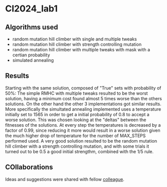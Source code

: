 # CI2024_lab1

## Algorithms used
- random mutation hill climber with single and multiple tweaks
- random mutation hill climber with strength controlling mutation
- random mutation hill climber with multiple tweaks with mask with a certian probability
- simulated annealing

## Results
Starting with the same solution, composed of "True" sets with probability of 50%:
The simple RMHC with multiple tweaks resulted to be the worst solution, having a minimum cost found almost 5 times worse than the others solutions.
On the other hand the other 3 implementations got similar results.
More specifically the simultated annealing implemented uses a temperature initially set to 1565 in order to get a initial probability of 0.8 to accept a worse solution. This was chosen looking at the "deltas" between the fitnesses of the solutions. At every step the temperatures is decreased by a factor of 0.99, since reducing it more would result in a worse solution given the much higher drop of temperature for the number of MAX_STEPS performed used.
A very good solution resulted to be the random mutation hill climber with a strength controlling mutation, and with some trials it turned out to be 0.5 a good initial strengthm, combined with the 1/5 rule.

## COllaborations
Ideas and suggestions were shared with fellow  [colleague](https://github.com/GioSilve).